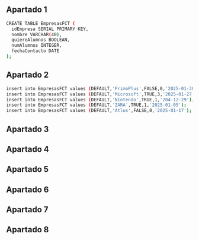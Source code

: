 ## Apartado 1 

```bash
CREATE TABLE EmpresasFCT (
  idEmpresa SERIAL PRIMARY KEY,
  nombre VARCHAR(40),
  quiereAlumnos BOOLEAN,
  numAlumnos INTEGER,
  fechaContacto DATE
);
```

## Apartado 2 

```bash
insert into EmpresasFCT values (DEFAULT,'PrimoPlus',FALSE,0,'2025-01-30');
insert into EmpresasFCT values (DEFAULT,'Microsoft',TRUE,3,'2025-01-27');
insert into EmpresasFCT values (DEFAULT,'Nintendo',TRUE,1,'204-12-29');
insert into EmpresasFCT values (DEFAULT,'ZARA',TRUE,1,'2025-01-05');
insert into EmpresasFCT values (DEFAULT,'Atlus',FALSE,0,'2025-01-17');
```

## Apartado 3 

## Apartado 4 

## Apartado 5

## Apartado 6 

## Apartado 7

## Apartado 8 

